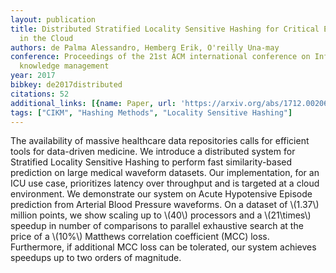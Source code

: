 ```yaml
---
layout: publication
title: Distributed Stratified Locality Sensitive Hashing for Critical Event Prediction
  in the Cloud
authors: de Palma Alessandro, Hemberg Erik, O'reilly Una-may
conference: Proceedings of the 21st ACM international conference on Information and
  knowledge management
year: 2017
bibkey: de2017distributed
citations: 52
additional_links: [{name: Paper, url: 'https://arxiv.org/abs/1712.00206'}]
tags: ["CIKM", "Hashing Methods", "Locality Sensitive Hashing"]
---
```

The availability of massive healthcare data repositories calls for efficient
tools for data-driven medicine. We introduce a distributed system for
Stratified Locality Sensitive Hashing to perform fast similarity-based
prediction on large medical waveform datasets. Our implementation, for an ICU
use case, prioritizes latency over throughput and is targeted at a cloud
environment. We demonstrate our system on Acute Hypotensive Episode prediction
from Arterial Blood Pressure waveforms. On a dataset of \\(1.37\\) million points,
we show scaling up to \\(40\\) processors and a \\(21\times\\) speedup in number of
comparisons to parallel exhaustive search at the price of a \\(10%\\) Matthews
correlation coefficient (MCC) loss. Furthermore, if additional MCC loss can be
tolerated, our system achieves speedups up to two orders of magnitude.